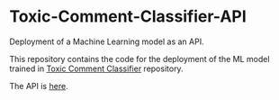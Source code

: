# Toxic-Comment-Classifier-API

Deployment of a Machine Learning model as an API.

This repository contains the code for the deployment of the ML model trained in [Toxic Comment Classifier](https://github.com/pmahajan11/Toxic-Comment-Classifier) repository.

The API is [here](http://161.35.234.90/).

